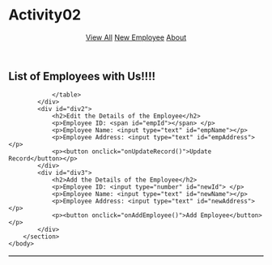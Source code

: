 # Activity02
<!DOCTYPE html>
<html lang="en">
    <head>
        <meta charset="UTF-8">
        <meta name="viewport" content="width=device-width, initial-scale=1.0">
        <title>Employee Monitoring System</title>
        <script src="../Scripts/common.js"></script>
        <script src="../Scripts/empData.js"></script>
        <script>
            let mgr=new empManager();
            function init(){
                $hide("div1")
                $hide("div2")
                $hide("div3")
                mgr.addEmployee(new employee(1, "harshi", "Kadapa"))
            }
            function onAddClick(){
                $hide("div1")
                $hide("div2")
                $show("div3")
            }
            function onAddEmployee(){
                let id= $("newId").value
                let name= $("newName").value
                let address= $("newAddress").value
                mgr.addEmployee(new employee(id, name, address))
                $("newId").value= ""
                $("newName").value= ""
                $("newAddress").value= ""
                fillRecords()
            }
            function fillRecords(){
                $hide("div2")
                $hide("div3")
                let heading= `<th>Emp ID</th><th>Emp Name</th><th>Emp Address</th><th>Options</th>`
                let empData = mgr.getAll()
                let tbl= $("tblRecords")
                tbl.innerHTML= heading
                $show("div1")
                let data= mgr.getAll()
                data.forEach(emp => {
                    let row= `<tr>
                        <td>${emp.empId}</td>
                        <td>${emp.empName}</td>
                        <td>${emp.empAddress}</td>
                        <td><a href="#" onclick="onUpdateClick(${emp.empId})"></a><button onclick="deleteRecord(${emp.empId})">X</button></td>
                        </tr>`
                    tbl.innerHTML += row
                });
            }
            function onUpdateClick(id){
                $hide("div1")
                $hide("div3")
                $show("div2")
                let emp= mgr.empData.find(function (e) {
                    return e.empId == id
                })
                $("empId").textContent= emp.empId
                $("empName").value= emp.empName
                $("empAddress").value= emp.empAddress
            }
            function onUpdateRecord(){
                let id=$("empId").innerText
                let name= $("empName").value
                let address= $("empAddress").value
                mgr.updateEmployee(new employee(id, name, address))
                fillRecords()
            }
            function deleteRecord(id){
                let emp= mgr.empData.find(function(e){
                        return e.empId == id
                })
                if(window.confirm("Are you sure?")){
                    mgr.empData.splice(mgr.empData.indexOf(emp), 1)
                    fillRecords()
                }
            }
        </script>
    </head>
    <body onload="init()">
        <header>
            <nav>
                <a href="#" onclick="fillRecords()">View All</a>
                <a href="#" onclick="onAddClick()">New Employee</a>
                <a href="#">About</a>
            </nav>
        </header>
        <section>
            <div id="div1">
                <h2>List of Employees with Us!!!!</h2>
                <table id="tblRecords" border="1" style="width: 100%">
                
                </table>
            </div>
            <div id="div2">
                <h2>Edit the Details of the Employee</h2>
                <p>Employee ID: <span id="empId"></span> </p>
                <p>Employee Name: <input type="text" id="empName"></p> 
                <p>Employee Address: <input type="text" id="empAddress"></p>
                <p><button onclick="onUpdateRecord()">Update Record</button></p> 
            </div>
            <div id="div3">
                <h2>Add the Details of the Employee</h2>
                <p>Employee ID: <input type="number" id="newId"> </p>
                <p>Employee Name: <input type="text" id="newName"></p>
                <p>Employee Address: <input type="text" id="newAddress"></p>
                <p><button onclick="onAddEmployee()">Add Employee</button></p>
            </div>
        </section>
    </body>
</html>
